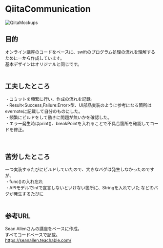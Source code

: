 # QiitaCommunication

![QiitaMockups](https://user-images.githubusercontent.com/46615146/75111962-a3ad4400-5682-11ea-94fa-fcb422b2fee6.jpg)

## 目的
オンライン講座のコードをベースに、swiftのプログラム処理の流れを理解するために一から作成しています。
<br>
基本デザインはオリジナルと同じです。
<br>
<br>
## 工夫したところ
・コミットを頻繁に行い、作成の流れを記録。
<br>
・Result<Success,Failure:Error>型、UI部品実装のように参考になる箇所はevernoteに記載して自分のものにした。
<br>
・頻繁にビルドをして動きに問題が無いかを確認した。
<br>
・エラー発生時はprint()、breakPointを入れることで不具合箇所を確認してコードを修正。
<br>
<br>
<br>
## 苦労したところ
一つ実装するたびにビルドしていたので、大きなバグは発生しなかったのですが、
<br>
・func()の入れ忘れ
<br>
・APIモデルでIntで宣言しないといけない箇所に、Stringを入れていた
などのバグが発生するたびに
<br>
<br>
## 参考URL
Sean Allenさんの講座をベースに作成。
<br>
すべてコードベースで記載。
<br>
https://seanallen.teachable.com/

